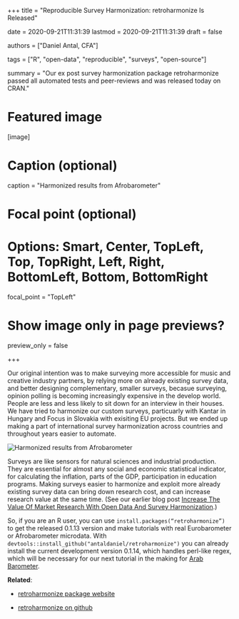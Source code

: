 +++
title = "Reproducible Survey Harmonization: retroharmonize Is Released"

date = 2020-09-21T11:31:39
lastmod = 2020-09-21T11:31:39
draft = false

authors = ["Daniel Antal, CFA"]

tags = ["R", "open-data", "reproducible", "surveys", "open-source"]

summary = "Our ex post survey harmonization package retroharmonize passed all automated tests and peer-reviews and was released today on CRAN."

# Featured image
[image]
  # Caption (optional)
  caption = "Harmonized results from Afrobarometer"

  # Focal point (optional)
  # Options: Smart, Center, TopLeft, Top, TopRight, Left, Right, BottomLeft, Bottom, BottomRight
  focal_point = "TopLeft"

  # Show image only in page previews?
  preview_only = false

+++

Our original intention was to make surveying more accessible for music and creative industry partners, by relying more on already existing survey data, and better designing complementary, smaller surveys, becasue surveying, opinion polling is becoming increasingly expensive in the develop world.  People are less and less likely to sit down for an interview in their houses.  We have tried to harmonize our custom surveys, particuarly with Kantar in Hungary and Focus in Slovakia with exisiting EU projects.  But we ended up making a part of international survey harmonization across countries and throughout years easier to automate.

![Harmonized results from Afrobarometer](/img/packages/ab_plot1.png)

Surveys are like sensors for natural sciences and industrial production. They are essential for almost any social and economic statistical indicator, for calculating the inflation, parts of the GDP, participation in education programs.  Making surveys easier to harmonize and exploit more already existing survey data can bring down research cost, and can increase research value at the same time. (See our earlier blog post [Increase The Value Of Market Research With Open Data And Survey Harmonization](https://dataobservatory.eu/post/2020-07-10-retroharmonize/).)

So, if you are an R user, you can use `install.packages(“retroharmonize”)` to get the released 0.1.13 version and make tutorials with real Eurobarometer or Afrobarometer microdata.  With `devtools::install_github("antaldaniel/retroharmonize")` you can already install the current development version 0.1.14, which handles perl-like regex, which will be necessary for our next tutorial in the making for [Arab Barometer](https://www.arabbarometer.org/). 

**Related**:

* [retroharmonize package website](https://retroharmonize.dataobservatory.eu/)

* [retroharmonize on github](https://github.com/antaldaniel/retroharmonize/)



